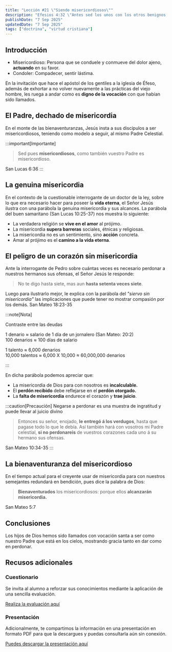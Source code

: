 ```yaml
---
title: "Lección #21 \"Siendo misericordiosos\""
description: "Efesios 4:32 \"Antes sed los unos con los otros benignos, misericordiosos, perdónandoos los unos á los otros, como también Dios os perdonó en Cristo.\""
publishDate: "7 Sep 2025"
updatedDate: "7 Sep 2025"
tags: ["doctrina", "virtud cristiana"]
---
```


## Introducción

- Misericordioso: Persona que se conduele y conmueve del dolor ajeno, **actuando** en su favor.
- Condoler: Compadecer, sentir lástima.

En la invitación que hace el apóstol de los gentiles a la iglesia de Éfeso, además de exhortar a no volver nuevamente a las prácticas del viejo hombre, les ruega a andar como es **digno de la vocación** con que habían sido llamados.

## El Padre, dechado de misericordia

En el monte de las bienaventuranzas, Jesús insta a sus discípulos a ser misericordiosos, teniendo como modelo a seguir, al mismo Padre Celestial.

:::important[Importante]
>Sed pues **misericordiosos**, como también vuestro Padre es misericordioso.

San Lucas 6:36
:::

## La genuina misericordia

En el contexto de la cuestionable interrogante de un doctor de la ley, sobre lo que era necesario hacer para poseer la **vida eterna**, el Señor Jesús ilustra con una parábola la genuina misericordia y sus alcances. La parábola del buen samaritano (San Lucas 10:25-37) nos muestra lo siguiente:

* La verdadera religión se **vive en el amor** al prójimo.
* La misericordia **supera barreras** sociales, étnicas y religiosas.
* La misericordia no es un sentimiento, sino **acción** concreta.
* Amar al prójimo es el **camino a la vida eterna**.

## El peligro de un corazón sin misericordia

Ante la interrogante de Pedro sobre cuántas veces es necesario perdonar a nuestros hermanos sus ofensas, el Señor Jesús le responde:

>No te digo hasta siete, mas aun **hasta setenta veces siete**.

Luego para ilustrarlo mejor, le explica con la parábola del _"siervo sin misericordia"_ las implicaciones que puede tener no mostrar compasión por los demás. San Mateo 18:23-35

:::note[Nota]

Contraste entre las deudas

1 denario ≈ salario de 1 día de un jornalero (San Mateo: 20:2)  
100 denarios ≈ 100 días de salario  

1 talento ≈ 6,000 denarios  
10,000 talentos ≈ 6,000 X 10,000 ≈ 60,000,000 denarios

:::

En dicha parábola podemos apreciar que:

* La misericordia de Dios para con nosotros es **incalculable.**
* El **perdón recibido** debe reflejarse en el **perdón otorgado.**
* La **falta de misericordia** endurece el corazón y **trae juicio**.

:::caution[Precaución]
Negarse a perdonar es una muestra de ingratitud y puede llevar al juicio divino

>Entonces su señor, enojado, **le entregó á los verdugos**, hasta que pagase todo lo que le debía. Así también hará con vosotros mi Padre celestial, **si no perdonareis** de vuestros corazones cada uno á su hermano sus ofensas.

San Mateo 10:34-35
:::

## La bienaventuranza del misericordioso

En el tiempo actual para el creyente usar de misericordia para con nuestros semejantes redundará en bendición, pues dice la palabra de Dios:

>**Bienaventurados** los misericordiosos: porque ellos **alcanzarán misericordia.**

San Mateo 5:7

## Conclusiones

Los hijos de Dios hemos sido llamados con vocación santa a ser como nuestro Padre que está en los cielos, mostrando gracia tanto en dar como en perdonar. 

## Recusos adicionales

### Cuestionario

Se invita al alumno a reforzar sus conocimientos mediante la aplicación de una sencilla evaluación.

[Realiza la evaluación aquí](https://docs.google.com/forms/d/e/1FAIpQLSd0pToCzQtIs2rrhGcHNGX_7guPwkQK3qvvMuvfJYlUin_R7Q/viewform?usp=sharing&ouid=112915739176438052476)

### Presentación

Adicionalmente, te compartimos la información en una presentación en formato PDF para que la descargues y puedas consultarla aún sin conexión.

[Puedes descargar la presentación aquí](https://drive.google.com/file/d/1z543A8n7DuHL3DtlcBfGJ1X2O2KIeTV9/view?usp=sharing)